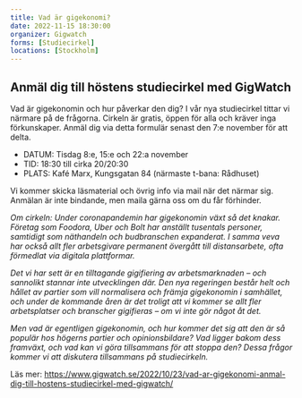 ```yaml
---
title: Vad är gigekonomi? 
date: 2022-11-15 18:30:00
organizer: Gigwatch
forms: [Studiecirkel]
locations: [Stockholm]
---
```

## Anmäl dig till höstens studiecirkel med GigWatch

Vad är gigekonomin och hur påverkar den dig? I vår nya studiecirkel tittar vi närmare på de frågorna. Cirkeln är gratis, öppen för alla och kräver inga förkunskaper. Anmäl dig via detta formulär senast den 7:e november för att delta.

* DATUM: Tisdag 8:e, 15:e och 22:a november
* TID: 18:30 till cirka 20/20:30
* PLATS: Kafé Marx, Kungsgatan 84 (närmaste t-bana: Rådhuset)

Vi kommer skicka läsmaterial och övrig info via mail när det närmar sig. Anmälan är inte bindande, men maila gärna oss om du får förhinder.

*Om cirkeln: Under coronapandemin har gigekonomin växt så det knakar. Företag som Foodora, Uber och Bolt har anställt tusentals personer, samtidigt som näthandeln och budbranschen expanderat. I samma veva har också allt fler arbetsgivare permanent övergått till distansarbete, ofta förmedlat via digitala plattformar.*

*Det vi har sett är en tilltagande gigifiering av arbetsmarknaden – och sannolikt stannar inte utvecklingen där. Den nya regeringen består helt och hållet av partier som vill normalisera och främja gigekonomin i samhället, och under de kommande åren är det troligt att vi kommer se allt fler arbetsplatser och branscher gigifieras – om vi inte gör något åt det.*

*Men vad är egentligen gigekonomin, och hur kommer det sig att den är så populär hos högerns partier och opinionsbildare? Vad ligger bakom dess framväxt, och vad kan vi göra tillsammans för att stoppa den? Dessa frågor kommer vi att diskutera tillsammans på studiecirkeln.*

Läs mer: https://www.gigwatch.se/2022/10/23/vad-ar-gigekonomi-anmal-dig-till-hostens-studiecirkel-med-gigwatch/